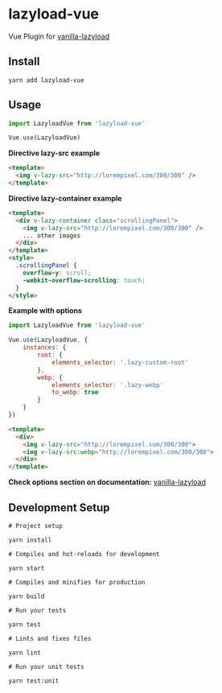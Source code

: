 # lazyload-vue

Vue Plugin for [vanilla-lazyload](https://github.com/verlok/lazyload)

## Install

    yarn add lazyload-vue

## Usage

```js
import LazyloadVue from 'lazyload-vue'

Vue.use(LazyloadVue)
```

**Directive lazy-src example**

```html
<template>
  <img v-lazy-src="http://lorempixel.com/300/300" />
</template>
```

**Directive lazy-container example**

```html
<template>
  <div v-lazy-container class="scrollingPanel">
    <img v-lazy-src="http://lorempixel.com/300/300" />
    ... other images
  </div>
</template>
<style>
  .scrollingPanel {
    overflow-y: scroll;
    -webkit-overflow-scrolling: touch;
  }
</style>
```

**Example with options**

```js
import LazyloadVue from 'lazyload-vue'

Vue.use(LazyloadVue, {
    instances: {
        root: {
            elements_selector: '.lazy-custom-root'
        },
        webp: {
            elements_selector: '.lazy-webp'
            to_webp: true
        }
    }
})
```

```html
<template>
  <div>
    <img v-lazy-src="http://lorempixel.com/300/300">
    <img v-lazy-src:webp="http://lorempixel.com/300/300">
  </div>
</template>
```

**Check options section on documentation:** [vanilla-lazyload](https://github.com/verlok/lazyload)



## Development Setup

    # Project setup

    yarn install

    # Compiles and hot-reloads for development

    yarn start

    # Compiles and minifies for production

    yarn build

    # Run your tests

    yarn test

    # Lints and fixes files

    yarn lint

    # Run your unit tests

    yarn test:unit
